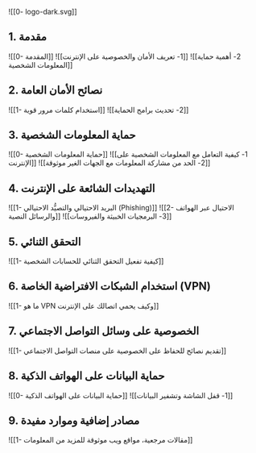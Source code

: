 ![[0- logo-dark.svg]]

## 1. مقدمة
![[0- المقدمة]]
![[1- تعريف الأمان والخصوصية على الإنترنت]]
![[2- أهمية حماية المعلومات الشخصية]]


##  2. نصائح الأمان العامة

![[1- استخدام كلمات مرور قوية]]
![[2- تحديث برامج الحماية]]

##  3. حماية المعلومات الشخصية

![[0- حماية المعلومات الشخصية]]
![[1- كيفية التعامل مع المعلومات الشخصية على الإنترنت]]
![[2- الحد من مشاركة المعلومات مع الجهات الغير موثوقة]]

## 4. التهديدات الشائعة على الإنترنت


![[1- البريد الاحتيالي والتصيُّد الاحتيالي (Phishing)]]
![[2- الاحتيال عبر الهواتف والرسائل النصية]]
![[3- البرمجيات الخبيثة والفيروسات]]

## 5. التحقق الثنائي


![[1- كيفية تفعيل التحقق الثنائي للحسابات الشخصية]]

## 6. استخدام الشبكات الافتراضية الخاصة (VPN)


![[1- ما هو VPN وكيف يحمي اتصالك على الإنترنت]]

## 7. الخصوصية على وسائل التواصل الاجتماعي

![[1- تقديم نصائح للحفاظ على الخصوصية على منصات التواصل الاجتماعي]]

## 8. حماية البيانات على الهواتف الذكية

![[0- حماية البيانات على الهواتف الذكية]]
![[1- قفل الشاشة وتشفير البيانات]]


## 9. مصادر إضافية وموارد مفيدة

![[1- مقالات مرجعية، مواقع ويب موثوقة للمزيد من المعلومات]]
